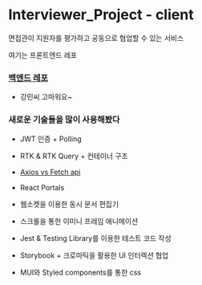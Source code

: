 # Interviewer_Project - client
면접관이 지원자를 평가하고 공동으로 협업할 수 있는 서비스

여기는 프론트엔드 레포


### [백엔드 레포](https://github.com/vicente97p4/interview_server)
- 강민씨 고마워요~


### 새로운 기술들을 많이 사용해봤다

 * JWT 인증 + Polling

 * RTK & RTK Query + 컨테이너 구조
 
 * [Axios vs Fetch api](https://velog.io/@eunbinn/Axios-vs-Fetch#%EA%B2%B0%EB%A1%A0)
 
 * React Portals
 
 * 웹소켓을 이용한 동시 문서 편집기
 
 * 스크롤을 통한 이미니 프레임 애니메이션
 
 * Jest & Testing Library를 이용한 테스트 코드 작성
 
 * Storybook + 크로마틱을 활용한 UI 인터렉션 협업
 
 * MUI와 Styled components를 통한 css 
 
 
